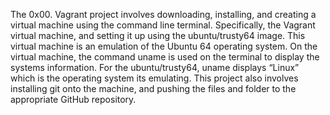 The 0x00. Vagrant project involves downloading, installing, and creating a virtual machine using the command line terminal. Specifically, the Vagrant virtual machine, and setting it up using the ubuntu/trusty64 image. This virtual machine is an emulation of the Ubuntu 64 operating system. On the virtual machine, the command uname is used on the terminal to display the systems information. For the ubuntu/trusty64, uname displays “Linux” which is the operating system its emulating. This project also involves installing git onto the machine, and pushing the files and folder to the appropriate GitHub repository.
